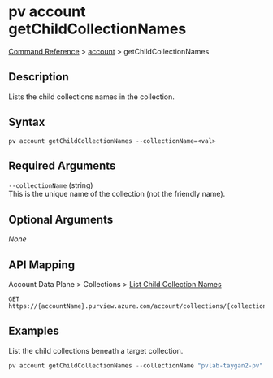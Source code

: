 # pv account getChildCollectionNames
[Command Reference](../../../README.md#command-reference) > [account](./main.md) > getChildCollectionNames

## Description
Lists the child collections names in the collection.

## Syntax
```
pv account getChildCollectionNames --collectionName=<val>
```

## Required Arguments
`--collectionName` (string)  
This is the unique name of the collection (not the friendly name).

## Optional Arguments
*None*

## API Mapping
Account Data Plane > Collections > [List Child Collection Names](https://docs.microsoft.com/en-us/rest/api/purview/accountdataplane/collections/list-child-collection-names)
```
GET https://{accountName}.purview.azure.com/account/collections/{collectionName}/getChildCollectionNames
```

## Examples
List the child collections beneath a target collection.
```powershell
pv account getChildCollectionNames --collectionName "pvlab-taygan2-pv"
```